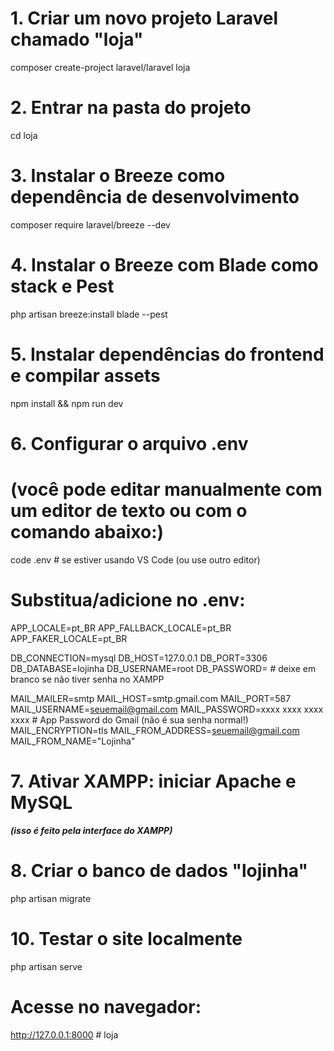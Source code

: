 # 1. Criar um novo projeto Laravel chamado "loja"
composer create-project laravel/laravel loja

# 2. Entrar na pasta do projeto
cd loja

# 3. Instalar o Breeze como dependência de desenvolvimento
composer require laravel/breeze --dev

# 4. Instalar o Breeze com Blade como stack e Pest
php artisan breeze:install blade --pest

# 5. Instalar dependências do frontend e compilar assets
npm install && npm run dev

# 6. Configurar o arquivo .env
# (você pode editar manualmente com um editor de texto ou com o comando abaixo:)
code .env  # se estiver usando VS Code (ou use outro editor)

# Substitua/adicione no .env:
APP_LOCALE=pt_BR
APP_FALLBACK_LOCALE=pt_BR
APP_FAKER_LOCALE=pt_BR

DB_CONNECTION=mysql
DB_HOST=127.0.0.1
DB_PORT=3306
DB_DATABASE=lojinha
DB_USERNAME=root
DB_PASSWORD=  # deixe em branco se não tiver senha no XAMPP

MAIL_MAILER=smtp
MAIL_HOST=smtp.gmail.com 
MAIL_PORT=587
MAIL_USERNAME=seuemail@gmail.com
MAIL_PASSWORD=xxxx xxxx xxxx xxxx  # App Password do Gmail (não é sua senha normal!)
MAIL_ENCRYPTION=tls
MAIL_FROM_ADDRESS=seuemail@gmail.com
MAIL_FROM_NAME="Lojinha"

# 7. Ativar XAMPP: iniciar Apache e MySQL
***(isso é feito pela interface do XAMPP)***

# 8. Criar o banco de dados "lojinha"
php artisan migrate

# 10. Testar o site localmente
php artisan serve

# Acesse no navegador:
 http://127.0.0.1:8000
#   l o j a  
 